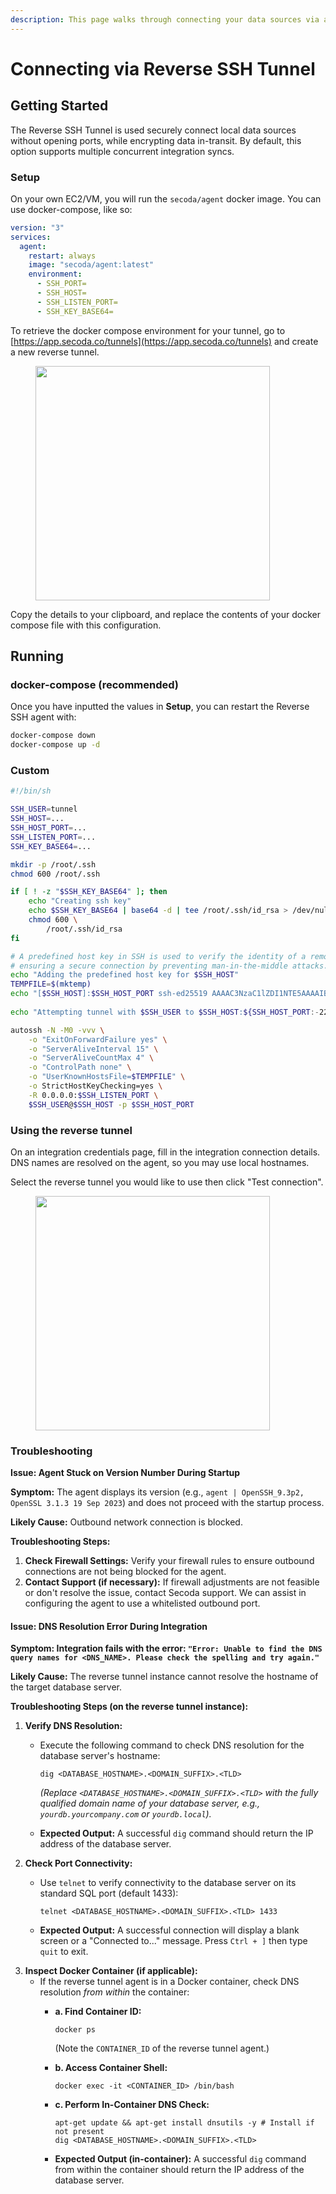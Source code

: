 ```yaml
---
description: This page walks through connecting your data sources via a Reverse SSH Tunnel
---
```


# Connecting via Reverse SSH Tunnel

## **Getting Started**

The Reverse SSH Tunnel is used securely connect local data sources without opening ports, while encrypting data in-transit. By default, this option supports multiple concurrent integration syncs.&#x20;

### **Setup**

On your own EC2/VM, you will run the `secoda/agent` docker image. You can use docker-compose, like so:

```yml
version: "3"
services:
  agent:
    restart: always
    image: "secoda/agent:latest"
    environment:
      - SSH_PORT=
      - SSH_HOST=
      - SSH_LISTEN_PORT=
      - SSH_KEY_BASE64=
```

To retrieve the docker compose environment for your tunnel, go to [https://app.secoda.co/tunnels](https://app.secoda.co/tunnels) and create a new reverse tunnel.

<figure><img src="https://secoda-public-media-assets.s3.amazonaws.com/e6807591-f663-464a-837c-cca19a138e17.png" alt="" width="375"><figcaption></figcaption></figure>

Copy the details to your clipboard, and replace the contents of your docker compose file with this configuration.



## Running

### **docker-compose (recommended)**

Once you have inputted the values in **Setup**, you can restart the Reverse SSH agent with:

```bash
docker-compose down
docker-compose up -d
```

### Custom

```bash
#!/bin/sh

SSH_USER=tunnel
SSH_HOST=...
SSH_HOST_PORT=...
SSH_LISTEN_PORT=...
SSH_KEY_BASE64=...

mkdir -p /root/.ssh
chmod 600 /root/.ssh

if [ ! -z "$SSH_KEY_BASE64" ]; then
    echo "Creating ssh key"
	echo $SSH_KEY_BASE64 | base64 -d | tee /root/.ssh/id_rsa > /dev/null
	chmod 600 \
		/root/.ssh/id_rsa
fi

# A predefined host key in SSH is used to verify the identity of a remote server,
# ensuring a secure connection by preventing man-in-the-middle attacks.
echo "Adding the predefined host key for $SSH_HOST"
TEMPFILE=$(mktemp)
echo "[$SSH_HOST]:$SSH_HOST_PORT ssh-ed25519 AAAAC3NzaC1lZDI1NTE5AAAAIBo2+mYwlNTvJXrNCETYHrrHyUGMnWdQO5vEhFVU833o" > $TEMPFILE
 
echo "Attempting tunnel with $SSH_USER to $SSH_HOST:${SSH_HOST_PORT:-22}"

autossh -N -M0 -vvv \
    -o "ExitOnForwardFailure yes" \
    -o "ServerAliveInterval 15" \
    -o "ServerAliveCountMax 4" \
    -o "ControlPath none" \
    -o "UserKnownHostsFile=$TEMPFILE" \
    -o StrictHostKeyChecking=yes \
    -R 0.0.0.0:$SSH_LISTEN_PORT \
    $SSH_USER@$SSH_HOST -p $SSH_HOST_PORT
```

### Using the reverse tunnel

On an integration credentials page, fill in the integration connection details. DNS names are resolved on the agent, so you may use local hostnames.

Select the reverse tunnel you would like to use then click "Test connection".

<figure><img src="https://secoda-public-media-assets.s3.amazonaws.com/d634e6ca-a785-4ca4-87f9-211cf4958137.png" alt="" width="375"><figcaption></figcaption></figure>

### Troubleshooting

**Issue: Agent Stuck on Version Number During Startup**

**Symptom:** The agent displays its version (e.g., `agent | OpenSSH_9.3p2, OpenSSL 3.1.3 19 Sep 2023`) and does not proceed with the startup process.

**Likely Cause:** Outbound network connection is blocked.

**Troubleshooting Steps:**

1. **Check Firewall Settings:** Verify your firewall rules to ensure outbound connections are not being blocked for the agent.
2. **Contact Support (if necessary):** If firewall adjustments are not feasible or don't resolve the issue, contact Secoda support. We can assist in configuring the agent to use a whitelisted outbound port.



#### **Issue: DNS Resolution Error During Integration**

**Symptom: Integration fails with the error: `"Error: Unable to find the DNS query names for <DNS_NAME>. Please check the spelling and try again."`**

**Likely Cause:** The reverse tunnel instance cannot resolve the hostname of the target database server.

**Troubleshooting Steps (on the reverse tunnel instance):**

1. **Verify DNS Resolution:**
   *   Execute the following command to check DNS resolution for the database server's hostname:

       ```
       dig <DATABASE_HOSTNAME>.<DOMAIN_SUFFIX>.<TLD>
       ```

       _(Replace `<DATABASE_HOSTNAME>.<DOMAIN_SUFFIX>.<TLD>` with the fully qualified domain name of your database server, e.g., `yourdb.yourcompany.com` or `yourdb.local`)._
   * **Expected Output:** A successful `dig` command should return the IP address of the database server.
2. **Check Port Connectivity:**
   *   Use `telnet` to verify connectivity to the database server on its standard SQL port (default 1433):

       ```
       telnet <DATABASE_HOSTNAME>.<DOMAIN_SUFFIX>.<TLD> 1433
       ```
   * **Expected Output:** A successful connection will display a blank screen or a "Connected to..." message. Press `Ctrl + ]` then type `quit` to exit.
3. **Inspect Docker Container (if applicable):**
   * If the reverse tunnel agent is in a Docker container, check DNS resolution _from within_ the container:
     *   **a. Find Container ID:**

         ```
         docker ps
         ```

         (Note the `CONTAINER_ID` of the reverse tunnel agent.)
     *   **b. Access Container Shell:**

         ```
         docker exec -it <CONTAINER_ID> /bin/bash
         ```
     *   **c. Perform In-Container DNS Check:**

         ```
         apt-get update && apt-get install dnsutils -y # Install if not present
         dig <DATABASE_HOSTNAME>.<DOMAIN_SUFFIX>.<TLD>
         ```
     * **Expected Output (in-container):** A successful `dig` command from within the container should return the IP address of the database server.
